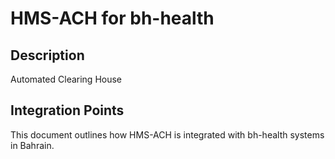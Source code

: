 # HMS-ACH for bh-health

## Description

Automated Clearing House

## Integration Points

This document outlines how HMS-ACH is integrated with bh-health systems in Bahrain.
